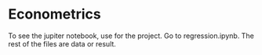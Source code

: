 # Econometrics

To see the jupiter notebook, use for the project. Go to regression.ipynb. 
The rest of the files are data or result. 
